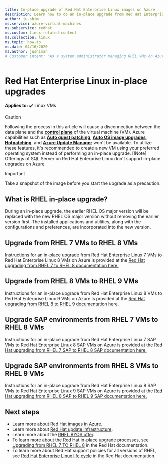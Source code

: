 ```yaml
---
title: In-place upgrade of Red Hat Enterprise Linux images on Azure
description: Learn how to do an in-place upgrade from Red Hat Enterprise 7.x images to the latest 8.x version.
author: ju-shim
ms.service: azure-virtual-machines
ms.subservice: redhat
ms.custom: linux-related-content
ms.collection: linux
ms.topic: how-to
ms.date: 04/16/2020
ms.author: jushiman
# Customer intent: "As a system administrator managing RHEL VMs on Azure, I want to perform in-place upgrades from RHEL 7 to RHEL 8, and RHEL 8 to RHEL 9, so that I can keep the operating systems up to date while retaining applications and configurations."
---
```


# Red Hat Enterprise Linux in-place upgrades

**Applies to:** :heavy_check_mark: Linux VMs


> [!CAUTION]
> Following the process in this article will cause a disconnection between the data plane and the **[control plane](/azure/architecture/guide/multitenant/considerations/control-planes)** of the virtual machine (VM). Azure capabilities such as **[Auto guest patching](/azure/virtual-machines/automatic-vm-guest-patching)**, **[Auto OS image upgrades](/azure/virtual-machine-scale-sets/virtual-machine-scale-sets-automatic-upgrade)**, **[Hotpatching](/windows-server/get-started/hotpatch?toc=%2Fazure%2Fvirtual-machines%2Ftoc.json)**, and **[Azure Update Manager](/azure/update-manager/overview)** won't be available. To utilize these features, it's recommended to create a new VM using your preferred operating system instead of performing an in-place upgrade.
>[!Note]
> Offerings of SQL Server on Red Hat Enterprise Linux don't support in-place upgrades on Azure.

>[!Important]
> Take a snapshot of the image before you start the upgrade as a precaution.

## What is RHEL in-place upgrade?
During an in-place upgrade, the earlier RHEL OS major version will be replaced with the new RHEL OS major version without removing the earlier version first. The installed applications and utilities, along with the configurations and preferences, are incorporated into the new version.


## Upgrade from RHEL 7 VMs to RHEL 8 VMs
Instructions for an in-place upgrade from Red Hat Enterprise Linux 7 VMs to Red Hat Enterprise Linux 8 VMs on Azure is provided at the [Red Hat upgrading from RHEL 7 to RHEL 8 documentation here.](https://access.redhat.com/documentation/en-us/red_hat_enterprise_linux/8/html-single/upgrading_from_rhel_7_to_rhel_8/index)

## Upgrade from RHEL 8 VMs to RHEL 9 VMs
Instructions for an in-place upgrade from Red Hat Enterprise Linux 8 VMs to Red Hat Enterprise Linux 9 VMs on Azure is provided at the [Red Hat upgrading from RHEL 8 to RHEL 9 documentation here.](https://access.redhat.com/documentation/en-us/red_hat_enterprise_linux/9/html/upgrading_from_rhel_8_to_rhel_9/index)

## Upgrade SAP environments from RHEL 7 VMs to RHEL 8 VMs
Instructions for an in-place upgrade from Red Hat Enterprise Linux 7 SAP VMs to Red Hat Enterprise Linux 8 SAP VMs on Azure is provided at the [Red Hat upgrading from RHEL 7 SAP to RHEL 8 SAP documentation here.](https://access.redhat.com/solutions/5154031)

## Upgrade SAP environments from RHEL 8 VMs to RHEL 9 VMs
Instructions for an in-place upgrade from Red Hat Enterprise Linux 8 SAP VMs to Red Hat Enterprise Linux 9 SAP VMs on Azure is provided at the [Red Hat upgrading from RHEL 8 SAP to RHEL 9 SAP documentation here.](https://access.redhat.com/documentation/en-us/red_hat_enterprise_linux_for_sap_solutions/9/html/upgrading_sap_environments_from_rhel_8_to_rhel_9/index)




## Next steps
* Learn more about [Red Hat images in Azure](./redhat-images.md).
* Learn more about [Red Hat update infrastructure](./redhat-rhui.md).
* Learn more about the [RHEL BYOS offer](./byos.md).
* To learn more about the Red Hat in-place upgrade processes, see [Upgrading from RHEL 7 TO RHEL 8](https://access.redhat.com/documentation/en-us/red_hat_enterprise_linux/8/html-single/upgrading_from_rhel_7_to_rhel_8/index) in the Red Hat documentation.
* To learn more about Red Hat support policies for all versions of RHEL, see [Red Hat Enterprise Linux life cycle](https://access.redhat.com/support/policy/updates/errata) in the Red Hat documentation.
